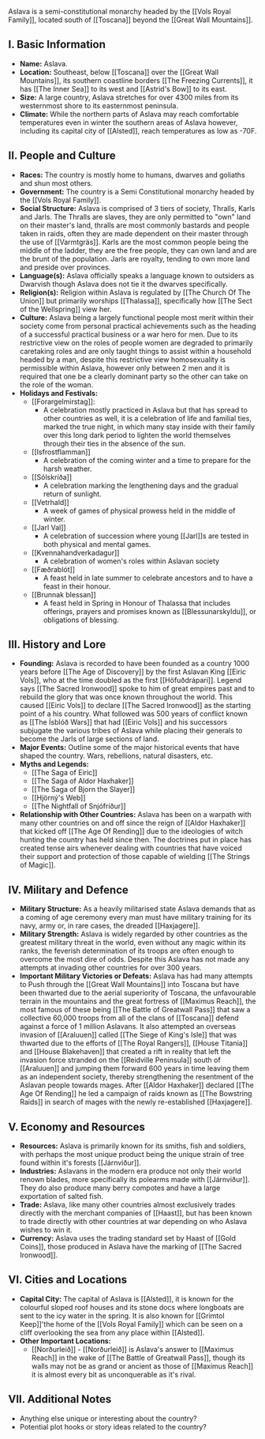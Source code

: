 Aslava is a semi-constitutional monarchy headed by the [[Vols Royal Family]], located south of [[Toscana]] beyond the [[Great Wall Mountains]].

## **I. Basic Information**

- **Name:** Aslava.
- **Location:** Southeast, below [[Toscana]] over the [[Great Wall Mountains]], its southern coastline borders [[The Freezing Currents]], it has [[The Inner Sea]] to its west and [[Astrid's Bow]] to its east.
- **Size:** A large country, Aslava stretches for over 4300 miles from its westernmost shore to its easternmost peninsula.
- **Climate:** While the northern parts of Aslava may reach comfortable temperatures even in winter the southern areas of Aslava however, including its capital city of [[Alsted]], reach temperatures as low as -70F.

## **II. People and Culture**

- **Races:** The country is mostly home to humans, dwarves and goliaths and shun most others.
- **Government:** The country is a Semi Constitutional monarchy headed by the [[Vols Royal Family]].
- **Social Structure:** Aslava is comprised of 3 tiers of society, Thralls, Karls and Jarls. The Thralls are slaves, they are only permitted to "own" land on their master's land, thralls are most commonly bastards and people taken in raids, often they are made dependent on their master through the use of [[Varmtgräs]]. Karls are the most common people being the middle of the ladder, they are the free people, they can own land and are the brunt of the population. Jarls are royalty, tending to own more land and preside over provinces.
- **Language(s):** Aslava officially speaks a language known to outsiders as Dwarvish though Aslava does not tie it the dwarves specifically.
- **Religion(s):** Religion within Aslava is regulated by [[The Church Of The Union]] but primarily worships [[Thalassa]], specifically how [[The Sect of the Wellspring]] view her.
- **Culture:** Aslava being a largely functional people most merit within their society come from personal practical achievements such as the heading of a successful practical business or a war hero for men. Due to its restrictive view on the roles of people women are degraded to primarily caretaking roles and are only taught things to assist within a household headed by a man, despite this restrictive view homosexuality is permissible within Aslava, however only between 2 men and it is required that one be a clearly dominant party so the other can take on the role of the woman.
- **Holidays and Festivals:** 
	- [[Forargelmirstag]]:
		- A celebration mostly practiced in Aslava but that has spread to other countries as well, it is a celebration of life and familial ties, marked the true night, in which many stay inside with their family over this long dark period to lighten the world themselves through their ties in the absence of the sun.
	- [[Isfrostflamman]]
		- A celebration of the coming winter and a time to prepare for the harsh weather.
	- [[Sólskríða]]
		- A celebration marking the lengthening days and the gradual return of sunlight.
	- [[Vetrhald]]
		- A week of games of physical prowess held in the middle of winter.
	- [[Jarl Val]]
		- A celebration of succession where young [[Jarl]]s are tested in both physical and mental games.
	- [[Kvennahandverkadagur]]
		- A celebration of women's roles within Aslavan society 
	- [[Fæðrablót]]
		- A feast held in late summer to celebrate ancestors and to have a feast in their honour.
	- [[Brunnak blessan]]
		- A feast held in Spring in Honour of Thalassa that includes offerings, prayers and promises  known as [[Blessunarskyldu]], or obligations of blessing.

## **III. History and Lore**

- **Founding:** Aslava is recorded to have been founded as a country 1000 years before [[The Age of Discovery]] by the first Aslavan King [[Eiric Vols]], who at the time doubled as the first [[Höfuðdrápari]]. Legend says [[The Sacred Ironwood]] spoke to him of great empires past and to rebuild the glory that was once known throughout the world. This caused [[Eiric Vols]] to declare [[The Sacred Ironwood]] as the starting point of a his country. What followed was 500 years of conflict known as [[The Ísblóð Wars]] that had [[Eiric Vols]] and his successors subjugate the various tribes of Aslava while placing their generals to become the Jarls of large sections of land. 
- **Major Events:** Outline some of the major historical events that have shaped the country. Wars, rebellions, natural disasters, etc.
- **Myths and Legends:** 
	- [[The Saga of Eiric]]
	- [[The Saga of Aldor Haxhaker]]
	- [[The Saga of Bjorn the Slayer]]
	- [[Hjörný's Web]]
	- [[The Nightfall of Snjófríður]]
- **Relationship with Other Countries:** Aslava has been on a warpath with many other countries on and off since the reign of [[Aldor Haxhaker]] that kicked off [[The Age Of Rending]] due to the ideologies of witch hunting the country has held since then. The doctrines put in place has created tense airs whenever dealing with countries that have voiced their support and protection of those capable of wielding [[The Strings of Magic]].

## **IV. Military and Defence**

- **Military Structure:** As a heavily militarised state Aslava demands that as a coming of age ceremony every man must have military training for its navy, army or, in rare cases, the dreaded [[Haxjagere]].
- **Military Strength:** Aslava is widely regarded by other countries as the greatest military threat in the world, even without any magic within its ranks, the feverish determination of its troops are often enough to overcome the most dire of odds. Despite this Aslava has not made any attempts at invading other countries for over 300 years.
- **Important Military Victories or Defeats:** Aslava has had many attempts to Push through the [[Great Wall Mountains]] into Toscana but have been thwarted due to the aerial superiority of Toscana, the unfavourable terrain in the mountains and the great fortress of [[Maximus Reach]], the most famous of these being [[The Battle of Greatwall Pass]] that saw a collective 60,000 troops from all of the clans of [[Toscana]] defend against a force of 1 million Aslavans. It also attempted an overseas invasion of [[Araluuen]] called [[The Siege of King's Isle]] that was thwarted due to the efforts of [[The Royal Rangers]], [[House Titania]] and [[House Blakehaven]] that created a rift in reality that left the invasion force stranded on the [[Reidville Peninsula]] south of [[Araluuen]] and jumping them forward 600 years in time leaving them as an independent society, thereby strengthening the resentment of the Aslavan people towards mages. After [[Aldor Haxhaker]] declared [[The Age Of Rending]] he led a campaign of raids known as [[The Bowstring Raids]] in search of mages with the newly re-established [[Haxjagere]].

## **V. Economy and Resources**

- **Resources:** Aslava is primarily known for its smiths, fish and soldiers, with perhaps the most unique product being the unique strain of tree found within it's forests [[Járnviður]].
- **Industries:** Aslavans in the modern era produce not only their world renown blades, more specifically its polearms made with [[Járnviður]]. They do also produce many berry compotes and have a large exportation of salted fish.
- **Trade:** Aslava, like many other countries almost exclusively trades directly with the merchant companies of [[Haast]], but has been known to trade directly with other countries at war depending on who Aslava wishes to win it.
- **Currency:** Aslava uses the trading standard set by Haast of [[Gold Coins]], those produced in Aslava have the marking of [[The Sacred Ironwood]].

## **VI. Cities and Locations**

- **Capital City:** The capital of Aslava is [[Alsted]], it is known for the colourful sloped roof houses and its stone docs where longboats are sent to the icy water in the spring. It is also known for [[Grimtol Keep]]'the home of the [[Vols Royal Family]] which can be seen on a cliff overlooking the sea from any place within [[Alsted]].
- **Other Important Locations:** 
	- [[Norðurleið]] - [[Norðurleið]] is Aslava's answer to [[Maximus Reach]] in the wake of [[The Battle of Greatwall Pass]], though its walls may not be as grand or ancient as those of [[Maximus Reach]] it is almost every bit as unconquerable as it's rival.

## **VII. Additional Notes**

- Anything else unique or interesting about the country?
- Potential plot hooks or story ideas related to the country?